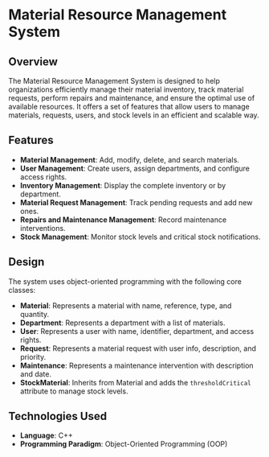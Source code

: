 # Material Resource Management System

## Overview
The Material Resource Management System is designed to help organizations efficiently manage their material inventory, track material requests, perform repairs and maintenance, and ensure the optimal use of available resources. It offers a set of features that allow users to manage materials, requests, users, and stock levels in an efficient and scalable way.

## Features
- **Material Management**: Add, modify, delete, and search materials.
- **User Management**: Create users, assign departments, and configure access rights.
- **Inventory Management**: Display the complete inventory or by department.
- **Material Request Management**: Track pending requests and add new ones.
- **Repairs and Maintenance Management**: Record maintenance interventions.
- **Stock Management**: Monitor stock levels and critical stock notifications.

## Design
The system uses object-oriented programming with the following core classes:
- **Material**: Represents a material with name, reference, type, and quantity.
- **Department**: Represents a department with a list of materials.
- **User**: Represents a user with name, identifier, department, and access rights.
- **Request**: Represents a material request with user info, description, and priority.
- **Maintenance**: Represents a maintenance intervention with description and date.
- **StockMaterial**: Inherits from Material and adds the `thresholdCritical` attribute to manage stock levels.

## Technologies Used
- **Language**: C++
- **Programming Paradigm**: Object-Oriented Programming (OOP)
